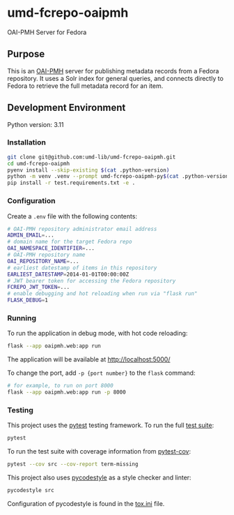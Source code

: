 # umd-fcrepo-oaipmh

OAI-PMH Server for Fedora

## Purpose

This is an [OAI-PMH] server for publishing metadata records from a Fedora 
repository. It uses a Solr index for general queries, and connects 
directly to Fedora to retrieve the full metadata record for an item.

## Development Environment

Python version: 3.11

### Installation

```bash
git clone git@github.com:umd-lib/umd-fcrepo-oaipmh.git
cd umd-fcrepo-oaipmh
pyenv install --skip-existing $(cat .python-version)
python -m venv .venv --prompt umd-fcrepo-oaipmh-py$(cat .python-version)
pip install -r test.requirements.txt -e .
```

### Configuration

Create a `.env` file with the following contents:

```bash
# OAI-PMH repository administrator email address
ADMIN_EMAIL=...
# domain name for the target Fedora repo
OAI_NAMESPACE_IDENTIFIER=...
# OAI-PMH repository name
OAI_REPOSITORY_NAME=...
# earliest datestamp of items in this repository
EARLIEST_DATESTAMP=2014-01-01T00:00:00Z
# JWT bearer token for accessing the Fedora repository
FCREPO_JWT_TOKEN=...
# enable debugging and hot reloading when run via "flask run"
FLASK_DEBUG=1
```

### Running

To run the application in debug mode, with hot code reloading:

```bash
flask --app oaipmh.web:app run
```

The application will be available at <http://localhost:5000/>

To change the port, add `-p {port number}` to the `flask` command:

```bash
# for example, to run on port 8000
flask --app oaipmh.web:app run -p 8000
```

### Testing

This project uses the [pytest] testing framework. To run the full
[test suite](tests):

```bash
pytest
```

To run the test suite with coverage information from [pytest-cov]:

```bash
pytest --cov src --cov-report term-missing
```

This project also uses [pycodestyle] as a style checker and linter:

```bash
pycodestyle src
```

Configuration of pycodestyle is found in the [tox.ini](tox.ini) file.

[OAI-PMH]: https://www.openarchives.org/pmh/
[pytest]: https://docs.pytest.org/en/7.3.x/
[pytest-cov]: https://pypi.org/project/pytest-cov/
[pycodestyle]: https://pycodestyle.pycqa.org/en/latest/
